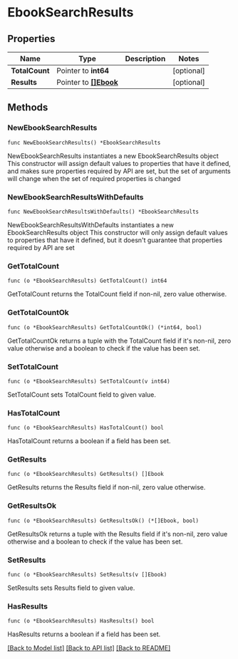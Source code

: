 # EbookSearchResults

## Properties

Name | Type | Description | Notes
------------ | ------------- | ------------- | -------------
**TotalCount** | Pointer to **int64** |  | [optional] 
**Results** | Pointer to [**[]Ebook**](Ebook.md) |  | [optional] 

## Methods

### NewEbookSearchResults

`func NewEbookSearchResults() *EbookSearchResults`

NewEbookSearchResults instantiates a new EbookSearchResults object
This constructor will assign default values to properties that have it defined,
and makes sure properties required by API are set, but the set of arguments
will change when the set of required properties is changed

### NewEbookSearchResultsWithDefaults

`func NewEbookSearchResultsWithDefaults() *EbookSearchResults`

NewEbookSearchResultsWithDefaults instantiates a new EbookSearchResults object
This constructor will only assign default values to properties that have it defined,
but it doesn't guarantee that properties required by API are set

### GetTotalCount

`func (o *EbookSearchResults) GetTotalCount() int64`

GetTotalCount returns the TotalCount field if non-nil, zero value otherwise.

### GetTotalCountOk

`func (o *EbookSearchResults) GetTotalCountOk() (*int64, bool)`

GetTotalCountOk returns a tuple with the TotalCount field if it's non-nil, zero value otherwise
and a boolean to check if the value has been set.

### SetTotalCount

`func (o *EbookSearchResults) SetTotalCount(v int64)`

SetTotalCount sets TotalCount field to given value.

### HasTotalCount

`func (o *EbookSearchResults) HasTotalCount() bool`

HasTotalCount returns a boolean if a field has been set.

### GetResults

`func (o *EbookSearchResults) GetResults() []Ebook`

GetResults returns the Results field if non-nil, zero value otherwise.

### GetResultsOk

`func (o *EbookSearchResults) GetResultsOk() (*[]Ebook, bool)`

GetResultsOk returns a tuple with the Results field if it's non-nil, zero value otherwise
and a boolean to check if the value has been set.

### SetResults

`func (o *EbookSearchResults) SetResults(v []Ebook)`

SetResults sets Results field to given value.

### HasResults

`func (o *EbookSearchResults) HasResults() bool`

HasResults returns a boolean if a field has been set.


[[Back to Model list]](../README.md#documentation-for-models) [[Back to API list]](../README.md#documentation-for-api-endpoints) [[Back to README]](../README.md)


